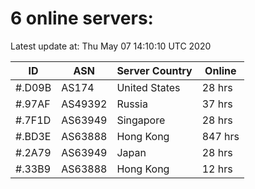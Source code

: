 # 6 online servers:

Latest update at: Thu May 07 14:10:10 UTC 2020

| ID | ASN | Server Country | Online |
| -- | --- | -------------- | ------ |
| #.D09B | AS174 | United States | 28 hrs |
| #.97AF | AS49392 | Russia | 37 hrs |
| #.7F1D | AS63949 | Singapore | 28 hrs |
| #.BD3E | AS63888 | Hong Kong | 847 hrs |
| #.2A79 | AS63949 | Japan | 28 hrs |
| #.33B9 | AS63888 | Hong Kong | 12 hrs |

